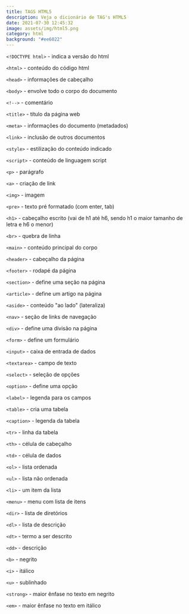 ```yaml
---
title: TAGS HTML5
description: Veja o dicionário de TAG's HTML5
date: 2021-07-30 12:45:32
image: assets/img/html5.png
category: html
background: "#ee6022"
---
```

`<!DOCTYPE html>` - indica a versão do html

`<html>` - conteúdo do código html

`<head>` - informações de cabeçalho

`<body>` - envolve todo o corpo do documento

`<!-->` - comentário

`<title>` - título da página web

`<meta>` - informações do documento (metadados)

`<link>` - inclusão de outros documentos

`<style>` - estilização do conteúdo indicado

`<script>` - conteúdo de linguagem script

`<p>` - parágrafo

`<a>` - criação de link

`<img>` - imagem

`<pre>` - texto pré formatado (com enter, tab)

`<h1>` - cabeçalho escrito (vai de h1 até h6, sendo h1 o maior tamanho de letra e h6 o menor)

`<br>` - quebra de linha

`<main>` - conteúdo principal do corpo

`<header>` - cabeçalho da página

`<footer>` - rodapé da página

`<section>` - define uma seção na página

`<article>` - define um artigo na página

`<aside>` - conteúdo "ao lado" (lateraliza)

`<nav>` - seção de links de navegação

`<div>` - define uma divisão na página

`<form>` - define um formulário

`<input>` - caixa de entrada de dados

`<textarea>` - campo de texto

`<select>` - seleção de opções

`<option>` - define uma opção

`<label>` - legenda para os campos

`<table>` - cria uma tabela

`<caption>` - legenda da tabela

`<tr>` - linha da tabela

`<th>` - célula de cabeçalho

`<td>` - célula de dados

`<ol>` - lista ordenada

`<ul>` - lista não ordenada

`<li>` - um item da lista

`<menu>` - menu com lista de itens

`<dir>` - lista de diretórios

`<dl>` - lista de descrição

`<dt>` - termo a ser descrito

`<dd>` - descrição

`<b>` - negrito

`<i>` - itálico

`<u>` - sublinhado

`<strong>` - maior ênfase no texto em negrito

`<em>` - maior ênfase no texto em itálico